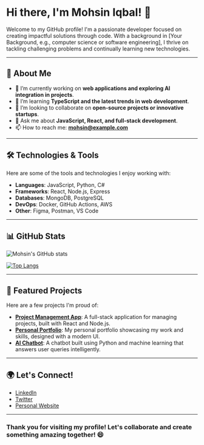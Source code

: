 # Hi there, I'm Mohsin Iqbal! 👋

Welcome to my GitHub profile! I'm a passionate developer focused on creating impactful solutions through code. With a background in [Your Background, e.g., computer science or software engineering], I thrive on tackling challenging problems and continually learning new technologies.

---

## 🚀 About Me

- 🔭 I’m currently working on **web applications and exploring AI integration in projects**.
- 🌱 I’m learning **TypeScript and the latest trends in web development**.
- 👯 I’m looking to collaborate on **open-source projects or innovative startups**.
- 💬 Ask me about **JavaScript, React, and full-stack development**.
- 📫 How to reach me: **[mohsin@example.com](mailto:mohsin@example.com)**

---

## 🛠️ Technologies & Tools

Here are some of the tools and technologies I enjoy working with:

- **Languages**: JavaScript, Python, C#
- **Frameworks**: React, Node.js, Express
- **Databases**: MongoDB, PostgreSQL
- **DevOps**: Docker, GitHub Actions, AWS
- **Other**: Figma, Postman, VS Code

---

## 📊 GitHub Stats

![Mohsin's GitHub stats](https://github-readme-stats.vercel.app/api?username=m-mohsin-iqbal&show_icons=true&theme=radical)

[![Top Langs](https://github-readme-stats.vercel.app/api/top-langs/?username=m-mohsin-iqbal&layout=compact&theme=radical)](https://github.com/anuraghazra/github-readme-stats)

---

## 🌟 Featured Projects

Here are a few projects I'm proud of:

- [**Project Management App**](https://github.com/m-mohsin-iqbal/project-management-app): A full-stack application for managing projects, built with React and Node.js.
- [**Personal Portfolio**](https://github.com/m-mohsin-iqbal/portfolio): My personal portfolio showcasing my work and skills, designed with a modern UI.
- [**AI Chatbot**](https://github.com/m-mohsin-iqbal/ai-chatbot): A chatbot built using Python and machine learning that answers user queries intelligently.

---

## 🌍 Let's Connect!

- [LinkedIn](https://www.linkedin.com/in/mohsin-iqbal)
- [Twitter](https://twitter.com/mohsin_iqbal)
- [Personal Website](https://mohsin-iqbal.dev)

---

### Thank you for visiting my profile! Let's collaborate and create something amazing together! 😄
